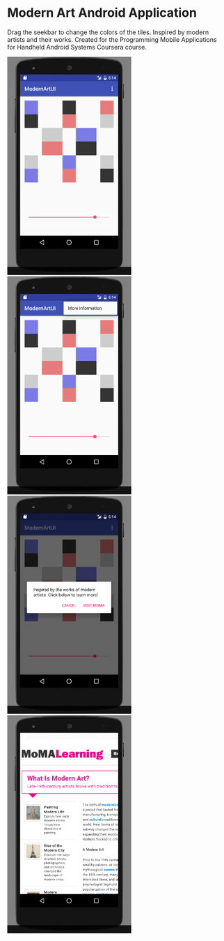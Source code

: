 # Modern Art Android Application
Drag the seekbar to change the colors of the tiles. Inspired by modern artists and their works. Created for the Programming Mobile Applications for Handheld Android Systems Coursera course.

<img src=https://raw.githubusercontent.com/kkong006/Modern-Art-Android-Application/master/Screenshots%20and%20Demonstration/Main%20Screen%20Screenshot.png height=500/>
<br>
<img src=https://raw.githubusercontent.com/kkong006/Modern-Art-Android-Application/master/Screenshots%20and%20Demonstration/Overflow%20Menu%20Screenshot.png height=500/>
<br>
<img src=https://raw.githubusercontent.com/kkong006/Modern-Art-Android-Application/master/Screenshots%20and%20Demonstration/Dialog%20Screenshot.png height=500/>
<br>
<img src=https://raw.githubusercontent.com/kkong006/Modern-Art-Android-Application/master/Screenshots%20and%20Demonstration/Web%20View%20Screenshot.png height=500/>
